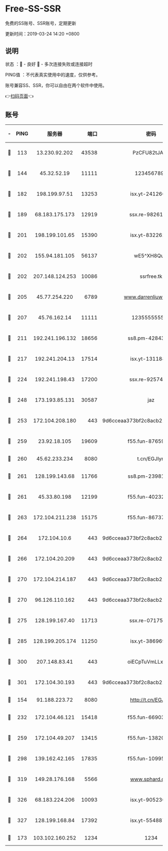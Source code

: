 # Free-SS-SSR

免费的SS账号、SSR账号，定期更新

更新时间：2019-03-24 14:20 +0800

## 说明

状态     ：🙂 - 良好 🙁 - 多次连接失败或连接超时

PING值   ：不代表真实使用中的速度，仅供参考。

账号兼容SS、SSR，你可以自由在两个软件中使用。

👉[扫码页面](https://liesauer.github.io/Free-SS-SSR/)👈

## 账号

|-|PING|服务器|端口|密码|加密方式|区域|
|:----:|:----:|:-----:|-----:|:----:|:----:|:----:|
|🙂|113|13.230.92.202|43538|PzCFU82tJAdZ|aes-256-cfb|JP|
|🙂|144|45.32.52.19|11111|1234567890|aes-256-cfb|JP|
|🙂|182|198.199.97.51|13253|isx.yt-24126619|aes-256-cfb|US|
|🙂|189|68.183.175.173|12919|ssx.re-98261099|aes-256-cfb|US|
|🙂|201|198.199.101.65|15390|isx.yt-83226207|aes-256-cfb|US|
|🙂|202|155.94.181.105|56137|wE5^XH8Quw|aes-256-cfb|US|
|🙂|202|207.148.124.253|10086|ssrfree.tk|aes-256-cfb|SG|
|🙂|205|45.77.254.220|6789|www.darrenliuwei.com|aes-256-cfb|SG|
|🙂|207|45.76.162.14|11111|123555555555|aes-256-cfb|SG|
|🙂|211|192.241.196.132|18656|ss8.pm-42843855|aes-256-cfb|US|
|🙂|217|192.241.204.13|17514|isx.yt-13118802|aes-256-cfb|US|
|🙂|224|192.241.198.43|17200|ssx.re-92574100|aes-256-cfb|US|
|🙂|248|173.193.85.131|30587|jaz|aes-256-cfb|US|
|🙂|253|172.104.208.180|443|9d6cceaa373bf2c8acb22e60b6a58be6|aes-256-cfb|US|
|🙂|259|23.92.18.105|19609|f55.fun-87659227|aes-256-cfb|US|
|🙂|260|45.62.233.234|8080|t.cn/EGJIyrl|rc4-md5|CA|
|🙂|261|128.199.143.68|11766|ss8.pm-23981058|aes-256-cfb|SG|
|🙂|261|45.33.80.198|12199|f55.fun-40232335|aes-256-cfb|US|
|🙂|263|172.104.211.238|15175|f55.fun-86737325|aes-256-cfb|US|
|🙂|264|172.104.10.6|443|9d6cceaa373bf2c8acb22e60b6a58be6|aes-256-cfb|US|
|🙂|266|172.104.20.209|443|9d6cceaa373bf2c8acb22e60b6a58be6|aes-256-cfb|US|
|🙂|270|172.104.214.187|443|9d6cceaa373bf2c8acb22e60b6a58be6|aes-256-cfb|US|
|🙂|270|96.126.110.162|443|9d6cceaa373bf2c8acb22e60b6a58be6|aes-256-cfb|US|
|🙂|275|128.199.167.40|11713|ssx.re-07175601|aes-256-cfb|SG|
|🙂|285|128.199.205.174|11250|isx.yt-38696916|aes-256-cfb|SG|
|🙂|300|207.148.83.41|443|oiECpTuVmLLxk4Ts|aes-256-cfb|AU|
|🙂|301|172.104.30.193|443|9d6cceaa373bf2c8acb22e60b6a58be6|aes-256-cfb|US|
|🙂|154|91.188.223.72|8080|http://t.cn/EGJIyrl|rc4-md5|RU|
|🙂|232|172.104.46.121|15418|f55.fun-66903373|aes-256-cfb|SG|
|🙂|259|172.104.49.207|13415|f55.fun-13820852|aes-256-cfb|SG|
|🙂|298|139.162.42.165|17835|f55.fun-10995182|aes-256-cfb|SG|
|🙂|319|149.28.176.168|5566|www.sphard.com|aes-256-cfb|AU|
|🙂|326|68.183.224.206|10093|isx.yt-90523020|aes-256-cfb|SG|
|🙂|327|128.199.168.84|17392|isx.yt-55488760|aes-256-cfb|SG|
|🙁|173|103.102.160.252|1234|1234|rc4-md5|JP|
